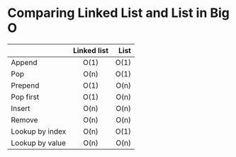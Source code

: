 # Comparing Linked List and List in Big O

|    |      Linked list      |  List |
|----------|:-------------:|------:|
| Append |  O(1) | O(1) |
| Pop |    O(n)   |   O(1) |
| Prepend | O(1) |    O(n) |
| Pop first |  O(1) | O(n) |
| Insert  |    O(n)   |  O(n)  |
| Remove | O(n) |    O(n) |
| Lookup by index  |  O(n) | O(1) |
| Lookup by value  |    O(n)   |   O(n) |